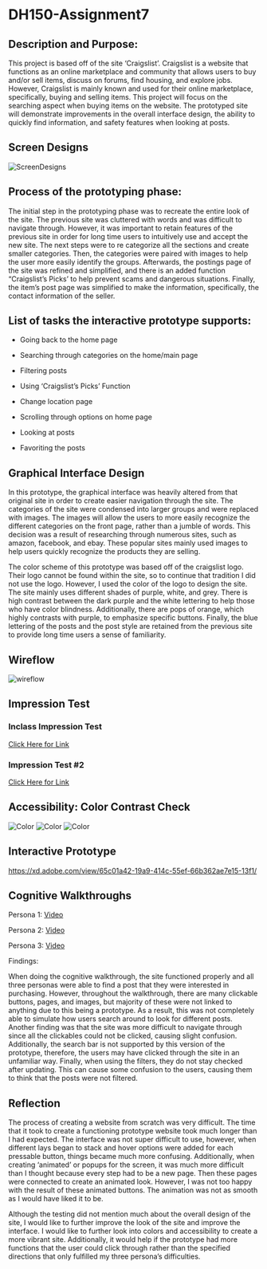 # DH150-Assignment7
## Description and Purpose:
This project is based off of the site ‘Craigslist’. Craigslist is a website that functions as an online marketplace and community that allows users to buy and/or sell items, discuss on forums, find housing, and explore jobs. However, Craigslist is mainly known and used for their online marketplace, specifically, buying and selling items. This project will focus on the searching aspect when buying items on the website. The prototyped site will demonstrate improvements in the overall interface design, the ability to quickly find information, and safety features when looking at posts. 
 
 
 
 

## Screen Designs
![ScreenDesigns](ScreenDesigns.png)





## Process of the prototyping phase:


The initial step in the prototyping phase was to recreate the entire look of the site. The previous site was cluttered with words and was difficult to navigate through. However, it was important to retain features of the previous site in order for long time users to intuitively use and accept the new site. The next steps were to re categorize all  the sections and create smaller categories. Then, the categories were paired with images to help the user more easily identify the groups. Afterwards, the postings page of the site was refined and simplified, and there is an added function “Craigslist’s Picks’ to help prevent scams and dangerous situations. Finally, the item’s post page was simplified to make the information, specifically, the contact information of the seller. 





## List of tasks the interactive prototype supports:


  * Going back to the home page
  
  * Searching through categories on the home/main page
  
  * Filtering posts 
  
  * Using ‘Craigslist’s Picks’ Function
  
  * Change location page
  
  * Scrolling through options on home page
  
  * Looking at posts
  
  * Favoriting the posts





## Graphical Interface Design


In this prototype, the graphical interface was heavily altered from that original site in order to create easier navigation through the site. The categories of the site were condensed into larger groups and were replaced with images. The images will allow the users to more easily recognize the different categories on the front page, rather than a jumble of words. This decision was a result of researching through numerous sites, such as amazon, facebook, and ebay. These popular sites mainly used images to help users quickly recognize the products they are selling. 
 
 
The color scheme of this prototype was based off of the craigslist logo. Their logo cannot be found within the site, so to continue that tradition I did not use the logo. However, I used the color of the logo to design the site. The site mainly uses different shades of purple, white, and grey. There is high contrast between the dark purple and the white lettering to help those who have color blindness. Additionally, there are pops of orange, which highly contrasts with purple, to emphasize specific buttons. Finally, the blue lettering of the posts and the post style are retained from the previous site to provide long time users a sense of familiarity. 





## Wireflow

![wireflow](Wireflow.png)





## Impression Test



### Inclass Impression Test


[Click Here for Link](https://docs.google.com/document/d/1VOD8QfmIM2QyXMfvkLEhRjMFw4JLVMov3yZIh_D0NpE/edit?usp=sharing)



### Impression Test #2


[Click Here for Link](https://drive.google.com/file/d/1yNGnfigWb7HAaQaUJHIDJQIMg69zH8jL/view?usp=sharing)





## Accessibility: Color Contrast Check

![Color](Color1.png)
![Color](Color2.png)
![Color](Color3.png)





## Interactive Prototype


https://xd.adobe.com/view/65c01a42-19a9-414c-55ef-66b362ae7e15-13f1/





## Cognitive Walkthroughs



Persona 1:
[Video](https://drive.google.com/file/d/1IC0xsF6hYaICpFat6F2LQ1fHJC9g2o3a/view?usp=sharing)


Persona 2:
[Video](https://drive.google.com/file/d/1IB760XfCGECo_CDkqvmftJt2at3jKgeO/view?usp=sharing)


Persona 3:
[Video](https://drive.google.com/file/d/12loOvl8N5YVZxIFDIecTXhBFAwZ4FywS/view?usp=sharing)



Findings:


When doing the cognitive walkthrough, the site functioned properly and all three personas were able to find a post that they were interested in purchasing. However, throughout the walkthrough, there are many clickable buttons, pages, and images, but majority of these were not linked to anything due to this being a prototype. As a result, this was not completely able to simulate how users search around to look for different posts. Another finding was that the site was more difficult to navigate through since all the clickables could not be clicked, causing slight confusion. Additionally, the search bar is not supported by this version of the prototype, therefore, the users may have clicked through the site in an unfamiliar way. Finally, when using the filters, they do not stay checked after updating. This can cause some confusion to the users, causing them to think that the posts were not filtered. 





## Reflection


The process of creating a website from scratch was very difficult. The time that it took to create a functioning prototype website took much longer than I had expected. The interface was not super difficult to use, however, when different lays began to stack and hover options were added for each pressable button, things became much more confusing. Additionally, when creating ‘animated’ or popups for the screen, it was much more difficult than I thought because every step had to be a new page. Then these pages were connected to create an animated look. However, I was not too happy with the result of these animated buttons. The animation was not as smooth as I would have liked it to be. 
 
 
Although the testing did not mention much about the overall design of the site, I would like to further improve the look of the site and improve the interface. I would like to further look into colors and accessibility to create a more vibrant site. Additionally, it would help if the prototype had more functions that the user could click through rather than the specified directions that only fulfilled my three persona’s difficulties. 
